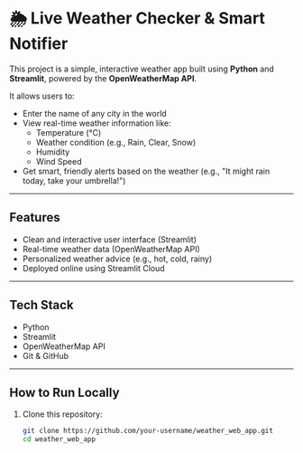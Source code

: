# 🌦️ Live Weather Checker & Smart Notifier

This project is a simple, interactive weather app built using **Python** and **Streamlit**, powered by the **OpenWeatherMap API**.

It allows users to:
- Enter the name of any city in the world
- View real-time weather information like:
  - Temperature (°C)
  - Weather condition (e.g., Rain, Clear, Snow)
  - Humidity
  - Wind Speed
- Get smart, friendly alerts based on the weather (e.g., "It might rain today, take your umbrella!")

---

##  Features

- Clean and interactive user interface (Streamlit)
- Real-time weather data (OpenWeatherMap API)
- Personalized weather advice (e.g., hot, cold, rainy)
- Deployed online using Streamlit Cloud

---

## Tech Stack

- Python
- Streamlit
- OpenWeatherMap API
- Git & GitHub

---

## How to Run Locally

1. Clone this repository:
   ```bash
   git clone https://github.com/your-username/weather_web_app.git
   cd weather_web_app
